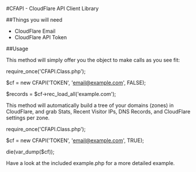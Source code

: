 #CFAPI - CloudFlare API Client Library

##Things you will need
* CloudFlare Email
* CloudFlare API Token

##Usage

This method will simply offer you the object to make calls as you see fit:


  require_once('CFAPI.Class.php');
    
  $cf = new CFAPI('TOKEN', 'email@example.com', FALSE);
    
  $records = $cf->rec_load_all('example.com');


This method will automatically build a tree of your domains (zones) in CloudFlare, and grab Stats, Recent Visitor IPs, DNS Records, and CloudFlare settings per zone.

  require_once('CFAPI.Class.php');

  $cf = new CFAPI('TOKEN', 'email@example.com', TRUE);

  die(var_dump($cf));


Have a look at the included example.php for a more detailed example.
